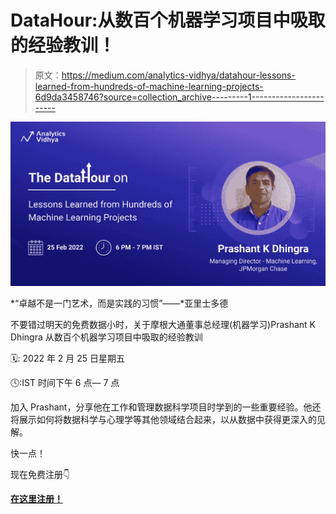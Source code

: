 # DataHour:从数百个机器学习项目中吸取的经验教训！

> 原文：<https://medium.com/analytics-vidhya/datahour-lessons-learned-from-hundreds-of-machine-learning-projects-6d9da3458746?source=collection_archive---------1----------------------->

![](img/362a3f1e910de52532db78154c20a3ea.png)

*“卓越不是一门艺术，而是实践的习惯”——*亚里士多德

不要错过明天的免费数据小时，关于摩根大通董事总经理(机器学习)Prashant K Dhingra 从数百个机器学习项目中吸取的经验教训

🗓️: 2022 年 2 月 25 日星期五

🕓:IST 时间下午 6 点— 7 点

加入 Prashant，分享他在工作和管理数据科学项目时学到的一些重要经验。他还将展示如何将数据科学与心理学等其他领域结合起来，以从数据中获得更深入的见解。

快一点！

现在免费注册👇

[**在这里注册！**](https://datahack.analyticsvidhya.com/contest/datahour-lessons-learned-from-hundreds-of-machine-/?utm_source=medium&utm_medium=newsletter)